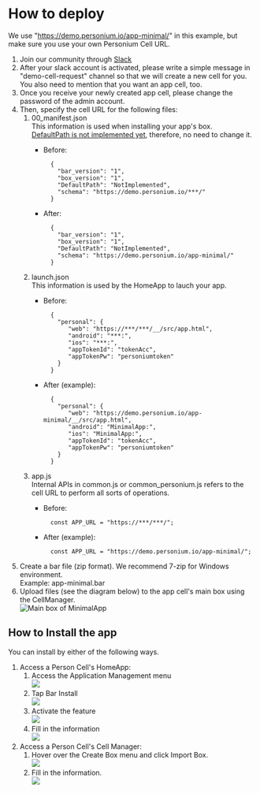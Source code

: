# How to deploy  
We use "https://demo.personium.io/app-minimal/" in this example, but make sure you use your own Personium Cell URL.  

1. Join our community through [Slack](https://docs.google.com/forms/d/e/1FAIpQLSeup_VHnO09yB0r-pfQuQPSZkxZrVsisiFlSuNf0MPnUFKKGw/viewform?c=0&w=1)  
1. After your slack account is activated, please write a simple message in "demo-cell-request" channel so that we will create a new cell for you.  
You also need to mention that you want an app cell, too.  
1. Once you receive your newly created app cell, please change the password of the admin account.  
1. Then, specify the cell URL for the following files:  
    1. 00_manifest.json  
    This information is used when installing your app's box.  
    [DefaultPath is not implemented yet](https://github.com/personium/personium-core/issues/51), therefore, no need to change it.
        - Before:  

                {
                  "bar_version": "1",
                  "box_version": "1",
                  "DefaultPath": "NotImplemented",
                  "schema": "https://demo.personium.io/***/"
                }

        - After:  

                {
                  "bar_version": "1",
                  "box_version": "1",
                  "DefaultPath": "NotImplemented",
                  "schema": "https://demo.personium.io/app-minimal/"
                }

    1. launch.json  
    This information is used by the HomeApp to lauch your app.  
        - Before:  

                {
                  "personal": {
                     "web": "https://***/***/__/src/app.html",
                     "android": "***:",
                     "ios": "***:",
                     "appTokenId": "tokenAcc",
                     "appTokenPw": "personiumtoken"
                  }
                }

        - After (example):  

                {
                  "personal": {
                     "web": "https://demo.personium.io/app-minimal/__/src/app.html",
                     "android": "MinimalApp:",
                     "ios": "MinimalApp:",
                     "appTokenId": "tokenAcc",
                     "appTokenPw": "personiumtoken"
                  }
                }

    1. app.js  
    Internal APIs in common.js or common_personium.js refers to the cell URL to perform all sorts of operations.  
        - Before:  

                const APP_URL = "https://***/***/";

        - After (example):  

                const APP_URL = "https://demo.personium.io/app-minimal/";

1. Create a bar file (zip format).
We recommend 7-zip for Windows environment.    
Example: app-minimal.bar  
1. Upload files (see the diagram below) to the app cell's main box using the CellManager.  
![Main box of MinimalApp](MinimalApp_MainBox.png)  

## How to Install the app  
You can install by either of the following ways.  

1. Access a Person Cell's HomeApp: 
    1. Access the Application Management menu  
    ![](Menu_ApplicationManagement.png)  
    1. Tap Bar Install  
    ![](BarInstall.png) 
    1. Activate the feature  
    ![](BarInstall_Disabled.png)  
    1. Fill in the information  
    ![](BarInstall_Enabled.png)   
1. Access a Person Cell's Cell Manager:  
    1. Hover over the Create Box menu and click Import Box.  
    ![](CreateBox.png)  
    1. Fill in the information.  
    ![](ImportBox.png)  